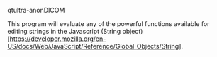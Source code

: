 qtultra-anonDICOM

This program will evaluate any of the powerful functions available for editing strings in the Javascript (String object)[https://developer.mozilla.org/en-US/docs/Web/JavaScript/Reference/Global_Objects/String].